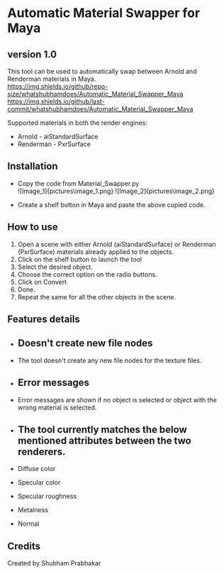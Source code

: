 # Automatic Material Swapper for Maya
## version 1.0

This tool can be used to automatically swap between Arnold and Renderman materials in Maya.  
https://img.shields.io/github/repo-size/whatshubhamdoes/Automatic_Material_Swapper_Maya
https://img.shields.io/github/last-commit/whatshubhamdoes/Automatic_Material_Swapper_Maya


Supported materials in both the render engines: 
* Arnold - aiStandardSurface
* Renderman - PxrSurface

## Installation
* Copy the code from Material_Swapper.py         
 ![Image_1]{pictures\image_1.png}
 ![Image_2]{pictures\image_2.png}
 
* Create a shelf button in Maya and paste the above copied code.  

## How to use
1. Open a scene with either Arnold (aiStandardSurface) or Renderman (PxrSurface) materials already applied to the objects.
2. Click on the shelf button to launch the tool  
3. Select the desired object.
4. Choose the correct option on the radio buttons.  
5. Click on Convert
6. Done.  
7. Repeat the same for all the other objects in the scene.  

## Features details

*   ##  Doesn't create new file nodes  
*   The tool doesn't create any new file nodes for the texture files.

*   ##  Error messages 
*   Error messages are shown if no object is selected or object with the wrong material is selected.

*  ##   The tool currently matches the below mentioned attributes between the two renderers.
*   Diffuse color
*   Specular color
*   Specular roughness
*   Metalness
*   Normal


## Credits
Created by Shubham Prabhakar    